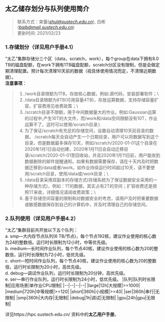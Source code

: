 ## 太乙储存划分与队列使用简介
> 联系方式：束蕾(*shul@sustech.edu.cn*), 白彬(*baib@mail.sustech.edu.cn*)\
> 更新时间: 2021/02/23

### 1.存储划分（详见用户手册4.1）
“太乙”集群存储分三个区（data，scratch，work），每个group在data下拥有8.0 TB的磁盘配额，在work下拥有1TB磁盘配额，scratch分区没有限制，但是会做定期清理配置。预计每次清理10天前的数据（视具体使用情况而定，不清理近期数据）。\
**注意事项**：
>	1. /work目录限额为1TB，存放核心数据，例如:源代码，安装部署软件；\
>	2. /data目录限额为8TB(可用容量4TB)，存放运算数据，支持存储容量扩容，扩容费用见收费政策；\
>	3. /scratch目录不限额，用于中间数据量大的作业。例如:Gaussian运算的过程中,产生10T的大文件，而/work和/data空间限额没有10T，作业运算不了。这时可以使用/scratch目录;\
>	4. 为了保证/scratch有充足的存储空间，设置自动清理10天前目录的数据， /scratch每天会自动产生一个日期目录，用户可以将数据写到这个目录，但是数据最多保存10天，例如/scratch/2020-01-01这个目录在2020年1月1日自动创建，2020年1月11日会自动迁移目录/scratch/2020-01-01至回收站，并且2020年1月11日前，用户能收到数据删除的邮件提醒通知。如果有数据需要保存，请在十天内及时把数据迁移到/data或者/work。如作业持续运行时间超过10天，请不要使用/scratch目录，使用/data或/work目录；\
>	5. /data目录采用双副本的存储方式(存储系统为了保证数据安全采用的一种存储方式)，例如：1T的数据，其实占有2T的空间；扩容收费还是按照1T来收，详细情况请阅收费政策；\
>	6. 基于存储空间容量的限制和对数据安全的考虑，请用户及时把重要数据或敏感数据保存到自己的计算机中，并及时清理自己的存储空间。
### 2.队列使用（详见用户手册4.2）
 “太乙”集群目前共开放以下五个队列：\
a. smp—大内存节点队列(6 TB/节点)，每个节点192核，建议作业使用的核心数为24的整数倍。运行时长限制为12小时，中等优先级。\
b. medium—长时间作业队列，每个节点40核，建议作业使用的核心数为20的整数倍，运行时长限制为72小时，低优先级。\
c. short—短时间作业队列，每个节点40核，建议作业使用的核心数为20的整数倍，运行时长限制为20小时，高优先级。\
d. debug—调试作业队列，运行时长限制为20分钟，高优先级。\
e. ser—串行作业队列，运行时长限制为24小时，低优先级。
|队列|队列时长限制|应用场景|单作业CPU限制|
|--|--|--|--|
|large|12h|大规模|>=1000|
|medium|720h|中等规模|>=120|
|short|360h|小规模|>=40|
|ser|360h|串行|无限制|
|smp|360h|大内存|无限制|
|debug|1h|调试|无限制|
|gpu|24h|gpu|无限制|

详见https://hpc.sustech.edu.cn/ 资料中的**太乙用户手册**。
